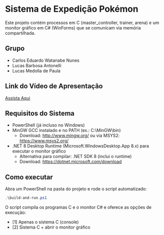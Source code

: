 # Sistema de Expedição Pokémon

Este projeto contém processos em C (master_controller, trainer, arena) e um monitor gráfico em C# (WinForms) que se comunicam via memória compartilhada.

## Grupo
- Carlos Eduardo Watanabe Nunes
- Lucas Barbosa Antonelli
- Lucas Medolla de Paula

## Link do Vídeo de Apresentação
[Assista Aqui](https://drive.google.com/file/d/1PV0xgZvKwyJmXftFN-rM1QxOpmuop-nH/view?usp=sharing)

## Requisitos do Sistema

- PowerShell (já incluso no Windows)
- MinGW GCC instalado e no PATH (ex.: C:\MinGW\bin)
  - Download: http://www.mingw.org/ ou via MSYS2: https://www.msys2.org/
- .NET 8 Desktop Runtime (Microsoft.WindowsDesktop.App 8.x) para executar o monitor gráfico
  - Alternativa para compilar: .NET SDK 8 (inclui o runtime)
  - Download: https://dotnet.microsoft.com/download

## Como executar

Abra um PowerShell na pasta do projeto e rode o script automatizado:

```powershell
.\build-and-run.ps1
```

O script compila os programas C e o monitor C# e oferece as opções de execução:
- [1] Apenas o sistema C (console)
- [2] Sistema C + abrir o monitor gráfico
